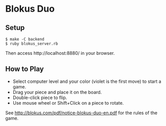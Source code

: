 Blokus Duo
==========

Setup
-----

    $ make -C backend
    $ ruby blokus_server.rb

Then access http://localhost:8880/ in your browser.


How to Play
-----------

- Select computer level and your color (violet is the first move) to start a game.
- Drag your piece and place it on the board.
- Double-click piece to flip.
- Use mouse wheel or Shift+Click on a piece to rotate.

See http://blokus.com/pdf/notice-blokus-duo-en.pdf for the rules of the game.

